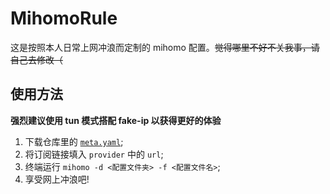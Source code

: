 # MihomoRule
这是按照本人日常上网冲浪而定制的 mihomo 配置。~~觉得哪里不好不关我事，请自己去修改（~~
## 使用方法
**强烈建议使用 tun 模式搭配 fake-ip 以获得更好的体验**
1. 下载仓库里的 [`meta.yaml`](https://github.com/YRSB/MihomoRule/releases);
2. 将订阅链接填入 `provider` 中的 `url`;
3. 终端运行 `mihomo -d <配置文件夹> -f <配置文件名>`;
4. 享受网上冲浪吧!
